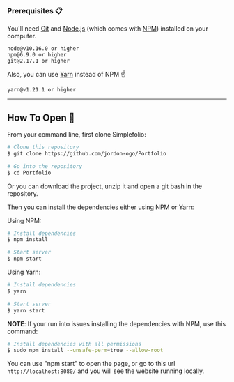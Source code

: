 ### Prerequisites 📋

You'll need [Git](https://git-scm.com) and [Node.js](https://nodejs.org/en/download/) (which comes with [NPM](http://npmjs.com)) installed on your computer.

```
node@v10.16.0 or higher
npm@6.9.0 or higher
git@2.17.1 or higher
```

Also, you can use [Yarn](https://yarnpkg.com/) instead of NPM ☝️

```
yarn@v1.21.1 or higher
```

---

## How To Open 🔧

From your command line, first clone Simplefolio:

```bash
# Clone this repository
$ git clone https://github.com/jordon-ogo/Portfolio

# Go into the repository
$ cd Portfolio
```

Or you can download the project, unzip it and open a git bash in the repository.

Then you can install the dependencies either using NPM or Yarn:

Using NPM:
```bash
# Install dependencies
$ npm install

# Start server
$ npm start
```
Using Yarn:
```bash
# Install dependencies
$ yarn

# Start server
$ yarn start
```

**NOTE**:
If your run into issues installing the dependencies with NPM, use this command:

```bash
# Install dependencies with all permissions
$ sudo npm install --unsafe-perm=true --allow-root
```

You can use "npm start" to open the page, or go to this url `http://localhost:8080/` and you will see the website running locally.
